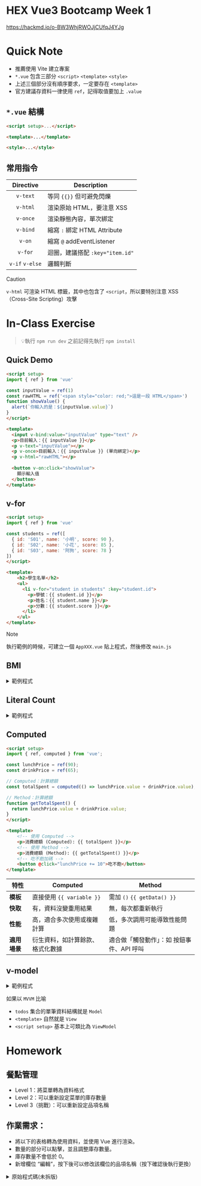 # HEX Vue3 Bootcamp Week 1

https://hackmd.io/o-BW3WhjRWOJjCUfqJ4YJg

# Quick Note

- 推薦使用 Vite 建立專案
- `*.vue` 包含三部分 `<script>` `<template>` `<style>`
- 上述三個部分沒有順序要求，一定要存在 `<template>`
- 官方建議存資料一律使用 `ref`，記得取值要加上 `.value`

## `*.vue` 結構

```html
<script setup>...</script>

<template>...</template>

<style>...</style>
```

## 常用指令

|    Directive    | Description                     |
| :-------------: | ------------------------------- |
|    `v-text`     | 等同 `{{}}` 但可避免閃爍        |
|    `v-html`     | 渲染原始 HTML，要注意 XSS       |
|    `v-once`     | 渲染靜態內容，單次綁定          |
|    `v-bind`     | 縮寫 `:` 綁定 HTML Attribute    |
|     `v-on`      | 縮寫 `@` addEventListener       |
|     `v-for`     | 迴圈，建議搭配 `:key="item.id"` |
| `v-if` `v-else` | 邏輯判斷                        |

> [!CAUTION]
> `v-html` 可渲染 HTML 標籤，其中也包含了 `<script`，所以要特別注意 XSS（Cross-Site Scripting）攻擊

# In-Class Exercise

> 💡執行 `npm run dev` 之前記得先執行 `npm install`

## Quick Demo

```html
<script setup>
import { ref } from 'vue'

const inputValue = ref(1)
const rawHTML = ref('<span style="color: red;">這是一段 HTML</span>')
function showValue() {
  alert(`你輸入的是：${inputValue.value}`)
}
</script>

<template>
  <input v-bind:value="inputValue" type="text" />
  <p>目前輸入：{{ inputValue }}</p>
  <p v-text="inputValue"></p>
  <p v-once>目前輸入：{{ inputValue }} (單向綁定)</p>
  <p v-html="rawHTML"></p>
  
  <button v-on:click="showValue">
    顯示輸入值
  </button>
</template>
```

## v-for

```html
<script setup>
import { ref } from 'vue'

const students = ref([
  { id: 'S01', name: '小明', score: 90 },
  { id: 'S02', name: '小花', score: 85 },
  { id: 'S03', name: '阿狗', score: 78 }
])
</script>

<template>
    <h2>學生名單</h2>
    <ul>
      <li v-for="student in students" :key="student.id">
        <p>學號：{{ student.id }}</p>
        <p>姓名：{{ student.name }}</p>
        <p>分數：{{ student.score }}</p>
      </li>
    </ul>
</template>
```

> [!NOTE]
> 執行範例的時候，可建立一個 `AppXXX.vue` 貼上程式，然後修改 `main.js`

## BMI

<details>
    <summary>範例程式</summary>

```html
<script setup>
import { ref } from 'vue'

// 響應式數據
const height = ref('')
const weight = ref('')
const bmi = ref(0)
const bmiStatus = ref('')
const statusColor = ref('#95a5a6')

// 計算 BMI 的函數
function calculateBMI() {
  if (!height.value || !weight.value) {
    bmi.value = 0
    bmiStatus.value = ''
    statusColor.value = '#95a5a6'
    return
  }
  
  const heightInMeters = height.value / 100
  bmi.value = (weight.value / (heightInMeters * heightInMeters)).toFixed(1)
  
  // 計算狀態
  const bmiValue = parseFloat(bmi.value)
  if (bmiValue < 18.5) {
    bmiStatus.value = '體重過輕'
    statusColor.value = '#3498db'
  } else if (bmiValue < 24) {
    bmiStatus.value = '正常範圍'
    statusColor.value = '#27ae60'
  } else if (bmiValue < 27) {
    bmiStatus.value = '體重過重'
    statusColor.value = '#f39c12'
  } else {
    bmiStatus.value = '肥胖'
    statusColor.value = '#e74c3c'
  }
}
</script>

<template>
  <div class="container">
    <h1>BMI 計算器</h1>
    
    <div class="form-group">
      <label>身高 (公分):</label>
      <!-- v-model 雙向綁定 -->
      <input 
        v-model="height" 
        type="number" 
        placeholder="請輸入身高"
      >
    </div>

    <div class="form-group">
      <label>體重 (公斤):</label>
      <!-- v-model 雙向綁定 -->
      <input 
        v-model="weight" 
        type="number" 
        placeholder="請輸入體重"
      >
    </div>

    <!-- 顯示輸入的數值 -->
    <div class="input-display">
      <p>您輸入的身高: {{ height || '未輸入' }} 公分</p>
      <p>您輸入的體重: {{ weight || '未輸入' }} 公斤</p>
    </div>

    <!-- 計算按鈕 -->
    <div class="button-group">
      <button 
        @click="calculateBMI"
        :disabled="!height || !weight"
      >
        計算 BMI
      </button>
    </div>

    <!-- BMI 結果顯示 -->
    <div class="result" v-if="bmi > 0">
      <h2>您的 BMI 值: {{ bmi }}</h2>
      <!-- v-bind 綁定樣式 -->
      <h3 :style="{ color: statusColor }">{{ bmiStatus }}</h3>
    </div>

    <!-- BMI 參考標準 -->
    <div class="reference">
      <h4>BMI 參考標準:</h4>
      <ul>
        <li :style="{ color: '#3498db' }">過輕: &lt; 18.5</li>
        <li :style="{ color: '#27ae60' }">正常: 18.5 - 23.9</li>
        <li :style="{ color: '#f39c12' }">過重: 24 - 26.9</li>
        <li :style="{ color: '#e74c3c' }">肥胖: ≥ 27</li>
      </ul>
    </div>
  </div>
</template>

<style scoped>
.container {
  max-width: 400px;
  margin: 50px auto;
  padding: 20px;
  font-family: Arial, sans-serif;
}

h1 {
  text-align: center;
  color: #2c3e50;
}

.form-group {
  margin-bottom: 15px;
}

label {
  display: block;
  margin-bottom: 5px;
  font-weight: bold;
}

input {
  width: 100%;
  padding: 8px;
  border: 1px solid #ddd;
  border-radius: 4px;
  font-size: 16px;
}

.input-display {
  background-color: #f8f9fa;
  padding: 10px;
  border-radius: 4px;
  margin: 15px 0;
}

.input-display p {
  margin: 5px 0;
  font-size: 14px;
  color: #666;
}

.button-group {
  text-align: center;
  margin: 20px 0;
}

button {
  padding: 12px 24px;
  font-size: 16px;
  background-color: #3498db;
  color: white;
  border: none;
  border-radius: 4px;
  cursor: pointer;
}

button:hover:not(:disabled) {
  background-color: #2980b9;
}

button:disabled {
  background-color: #95a5a6;
  cursor: not-allowed;
}

.result {
  text-align: center;
  margin: 20px 0;
  padding: 15px;
  background-color: #f0f0f0;
  border-radius: 4px;
}

.reference {
  margin-top: 30px;
  padding: 15px;
  background-color: #f8f9fa;
  border-radius: 4px;
}

.reference h4 {
  margin-top: 0;
  color: #2c3e50;
}

.reference ul {
  list-style: none;
  padding: 0;
}

.reference li {
  padding: 2px 0;
  font-weight: bold;
}
</style>

```
</details>

## Literal Count

<details>
<summary>範例程式</summary>

```html
<script setup>
import { ref, computed } from 'vue'

// 響應式數據
const userInput = ref('')
const maxLength = ref(50)

// 計算剩餘字數 (使用 computed)
const remainingChars = computed(() => {
  return maxLength.value - userInput.value.length
})

// 清空輸入
const clearInput = () => {
  userInput.value = ''
}
</script>

<template>
  <div class="container">
    <h1>字數倒數計算器</h1>
    
    <!-- 設定字數限制 -->
    <div class="setting-group">
      <label>字數限制:</label>
      <!-- v-model 雙向綁定 -->
      <input 
        v-model="maxLength" 
        type="number" 
        min="10"
        max="200"
      >
    </div>

    <!-- 文字輸入區 -->
    <div class="input-group">
      <label>請輸入文字:</label>
      <!-- v-model 雙向綁定文字內容 -->
      <textarea 
        v-model="userInput"
        placeholder="開始輸入您的文字..."
        rows="4"
      ></textarea>
    </div>

    <!-- 顯示統計資訊 -->
    <div class="info-box">
      <p>已輸入: {{ userInput.length }} 字</p>
      <p>字數限制: {{ maxLength }} 字</p>
      <!-- v-bind 根據剩餘字數改變顏色 -->
      <p :style="{ color: remainingChars >= 0 ? 'green' : 'red' }">
        剩餘: {{ remainingChars }} 字
      </p>
    </div>

    <!-- 即時預覽 -->
    <div class="preview-box">
      <h3>預覽:</h3>
      <div class="preview-text">
        {{ userInput || '您輸入的文字會顯示在這裡...' }}
      </div>
    </div>

    <!-- 操作按鈕 -->
    <div class="button-area">
      <!-- v-bind 控制按鈕是否可點擊 -->
      <button 
        @click="clearInput"
        :disabled="userInput.length === 0"
      >
        清空
      </button>
      
      <button 
        :disabled="remainingChars < 0"
        :style="{ backgroundColor: remainingChars < 0 ? 'gray' : '#007bff' }"
      >
        {{ remainingChars < 0 ? '字數超過!' : '確定' }}
      </button>
    </div>
  </div>
</template>

<style scoped>
.container {
  max-width: 500px;
  margin: 30px auto;
  padding: 20px;
  font-family: Arial, sans-serif;
}

h1 {
  text-align: center;
  color: #333;
}

.setting-group, .input-group {
  margin-bottom: 20px;
}

label {
  display: block;
  margin-bottom: 5px;
  font-weight: bold;
}

input[type="number"] {
  width: 100px;
  padding: 8px;
  border: 1px solid #ccc;
  border-radius: 4px;
}

textarea {
  width: 100%;
  padding: 10px;
  border: 1px solid #ccc;
  border-radius: 4px;
  font-size: 16px;
  resize: vertical;
}

.info-box {
  background-color: #f5f5f5;
  padding: 15px;
  border-radius: 4px;
  margin-bottom: 20px;
}

.info-box p {
  margin: 5px 0;
  font-size: 16px;
}

.preview-box {
  border: 1px solid #ddd;
  border-radius: 4px;
  padding: 15px;
  margin-bottom: 20px;
}

.preview-box h3 {
  margin-top: 0;
  color: #555;
}

.preview-text {
  min-height: 50px;
  padding: 10px;
  background-color: #f9f9f9;
  border-radius: 4px;
  white-space: pre-wrap;
}

.button-area {
  display: flex;
  gap: 10px;
}

button {
  flex: 1;
  padding: 10px;
  border: none;
  border-radius: 4px;
  font-size: 16px;
  cursor: pointer;
  color: white;
}

button:first-child {
  background-color: #6c757d;
}

button:disabled {
  cursor: not-allowed;
  opacity: 0.6;
}

button:hover:not(:disabled) {
  opacity: 0.9;
}
</style>
```

</details>

## Computed

```html
<script setup>
import { ref, computed } from 'vue';

const lunchPrice = ref(90);
const drinkPrice = ref(65);

// Computed：計算總額
const totalSpent = computed(() => lunchPrice.value + drinkPrice.value);

// Method：計算總額
function getTotalSpent() {
  return lunchPrice.value + drinkPrice.value;
}
</script>

<template>
    <!-- 使用 Computed -->
    <p>消費總額 (Computed): {{ totalSpent }}</p>
    <!-- 使用 Method -->
    <p>消費總額 (Method): {{ getTotalSpent() }}</p>
    <!-- 吃不飽加碼 -->
    <button @click="lunchPrice += 10">吃不飽</button>
</template>
```

| 特性         | Computed                         | Method                                    |
| ------------ | -------------------------------- | ----------------------------------------- |
| **模板**     | 直接使用 `{{ variable }}`        | 需加 `()` `{{ getData() }}`               |
| **快取**     | 有，資料沒變重用結果             | 無，每次都重新執行                        |
| **性能**     | 高，適合多次使用或複雜計算       | 低，多次調用可能導致性能問題              |
| **適用場景** | 衍生資料，如計算餘款、格式化數據 | 適合做「觸發動作」：如 按鈕事件、API 呼叫 |

## v-model

<details>
<summary>範例程式</summary>

```html
<template>
    <h1>待辦事項</h1>
    <table border="1">
      <thead>
        <tr>
          <th>待辦事項</th>
          <th>到期日</th>
          <th>已完成</th>
        </tr>
      </thead>
      <tbody>
        <tr v-for="todo in todos" :key="todo.name">
          <td v-text="todo.name"></td>
          <td v-html="formatDueDate(todo.dueDate)"></td>
          <td>{{ todo.completed ? '是' : '否' }}</td>
        </tr>
      </tbody>
    </table>

    <h1>新增 (v-model 雙向綁定)</h1>
    <div>
      <input v-model="newTodoName" placeholder="新增待辦事項" />
      <input v-model="newTodoDueDate" type="date" />
      <button @click="addTodo">新增</button>
    </div>
</template>

<script setup>
import { ref, computed } from 'vue';

const todos = ref([
  { name: '購買雜貨', dueDate: '2024-07-30', completed: true },
  { name: '完成報告', dueDate: '2024-08-01', completed: false },
  { name: '清理房間', dueDate: '2024-07-28', completed: true }
]);

const newTodoName = ref('');
const newTodoDueDate = ref('');

// 格式化到期日（模擬 HTML 渲染）
const formatDueDate = (date) => {
  return `<span style="color: #336699;">${date}</span>`;
};

// 新增待辦事項
const addTodo = () => {
  if (newTodoName.value && newTodoDueDate.value) {
    todos.value.push({
      name: newTodoName.value,
      dueDate: newTodoDueDate.value,
      completed: false,
    });
    newTodoName.value = '';
    newTodoDueDate.value = '';
  }
};
</script>
```

</details>

如果以 `MVVM` 比喻

- `todos` 集合的單筆資料結構就是 `Model`
- `<template>` 自然就是 `View`
- `<script setup>` 基本上可類比為 `ViewModel`

# Homework

## 餐點管理

- Level 1：將菜單轉為資料格式
- Level 2：可以重新設定菜單的庫存數量
- Level 3（挑戰）：可以重新設定品項名稱

## 作業需求：

- 將以下的表格轉為使用資料，並使用 Vue 進行渲染。
- 數量的部分可以點擊，並且調整庫存數量。
- 庫存數量不會低於 0。
- 新增欄位 “編輯”，按下後可以修改該欄位的品項名稱（按下確認後執行更換）

<details>
<summary>原始程式碼(未拆版)</summary>

```html
<table>
  <thead>
    <tr>
      <th scope="col">品項</th>
      <th scope="col">描述</th>
      <th scope="col">價格</th>
      <th scope="col">庫存</th>
    </tr>
  </thead>
  <tbody>
    <tr>
      <td>珍珠奶茶</td>
      <td><small>香濃奶茶搭配QQ珍珠</small></td>
      <td>50</td>
      <td><button>-</button>20<button>+</button></td>
    </tr>
    <tr>
      <td>冬瓜檸檬</td>
      <td><small>清新冬瓜配上新鮮檸檬</small></td>
      <td>45</td>
      <td><button>-</button>18<button>+</button></td>
    </tr>
    <tr>
      <td>翡翠檸檬</td>
      <td><small>綠茶與檸檬的完美結合</small></td>
      <td>55</td>
      <td><button>-</button>34<button>+</button></td>
    </tr>
    <tr>
      <td>四季春茶</td>
      <td><small>香醇四季春茶，回甘無比</small></td>
      <td>45</td>
      <td><button>-</button>10<button>+</button></td>
    </tr>
    <tr>
      <td>阿薩姆奶茶</td>
      <td><small>阿薩姆紅茶搭配香醇鮮奶</small></td>
      <td>50</td>
      <td><button>-</button>25<button>+</button></td>
    </tr>
    <tr>
      <td>檸檬冰茶</td>
      <td><small>檸檬與冰茶的清新組合</small></td>
      <td>45</td>
      <td><button>-</button>20<button>+</button></td>
    </tr>
    <tr>
      <td>芒果綠茶</td>
      <td><small>芒果與綠茶的獨特風味</small></td>
      <td>55</td>
      <td><button>-</button>18<button>+</button></td>
    </tr>
    <tr>
      <td>抹茶拿鐵</td>
      <td><small>抹茶與鮮奶的絕配</small></td>
      <td>60</td>
      <td><button>-</button>20<button>+</button></td>
    </tr>
  </tbody>
</table>
```
</detail>

## 實作

<details>
<summary>Level 1 菜單轉為資料格式</summary>

```html
<template>
  <table>
    <thead>
      <tr>
        <th scope="col">#</th>
        <th scope="col">品項</th>
        <th scope="col">描述</th>
        <th scope="col">價格</th>
        <th scope="col">庫存</th>
      </tr>
    </thead>
    <tbody>
      <tr v-for="item in items" :key="item.id">
        <td>{{ item.id }}</td>
        <td>{{ item.name}}</td>
        <td><small>{{ item.description}}</small></td>
        <td>{{ item.price}}</td>
        <td><button>-</button>{{ item.stock }}<button>+</button></td>
      </tr>
    </tbody>
  </table>
</template>

<script setup>
import { ref } from 'vue';

const items = ref([
  { id: 1, name: '珍珠奶茶', description: '香濃奶茶搭配QQ珍珠', price: 50, stock: 20 },
  { id: 2, name: '冬瓜檸檬', description: '清新冬瓜配上新鮮檸檬', price: 45, stock: 18 },
  { id: 3, name: '翡翠檸檬', description: '綠茶與檸檬的完美結合', price: 55, stock: 34 },
  { id: 4, name: '四季春茶', description: '香醇四季春茶，回甘無比', price: 45, stock: 10 },
  { id: 5, name: '阿薩姆奶茶', description: '阿薩姆紅茶搭配香醇鮮奶', price: 50, stock: 25 },
  { id: 6, name: '檸檬冰茶', description: '檸檬與冰茶的清新組合', price: 45, stock: 20 },
  { id: 7, name: '芒果綠茶', description: '芒果與綠茶的獨特風味', price: 55, stock: 18 },
  { id: 8, name: '抹茶拿鐵', description: '抹茶與鮮奶的絕配', price: 60, stock: 20 }
]);
</script>
```

</details>

<details>
<summary>Level 2 可編輯庫存 (庫存不低於零)</summary>

```html
<template>
  <!-- skip code -->
  <td>
    <button @click="decreaseStock(item)">-</button>
    {{ item.stock }}
    <button @click="increaseStock(item)">+</button>
  </td>
  <!-- skip code -->
</template>

<script setup>
  // 增加庫存
  const increaseStock = (item) => { item.stock++ };
  // 減少庫存，不低於零
  const decreaseStock = (item) => { if (item.stock > 0) item.stock-- };
</script>
```

</details>